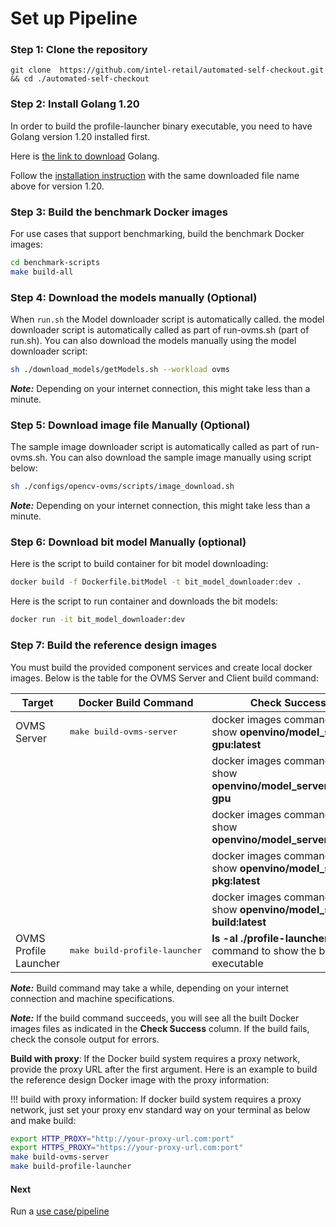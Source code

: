 # Set up Pipeline

### Step 1: Clone the repository

```
git clone  https://github.com/intel-retail/automated-self-checkout.git && cd ./automated-self-checkout
```

### Step 2: Install Golang 1.20

In order to build the profile-launcher binary executable, you need to have Golang version 1.20 installed first.

Here is [the link to download](https://go.dev/dl/) Golang.

Follow the [installation instruction](https://go.dev/doc/install#Go_installation) with the same downloaded file name above for version 1.20.

### Step 3: Build the benchmark Docker images

For use cases that support benchmarking, build the benchmark Docker images:

```bash
cd benchmark-scripts
make build-all
```

### Step 4: Download the models manually (Optional)

When `run.sh` the Model downloader script is automatically called. the model downloader script is automatically called as part of run-ovms.sh (part of run.sh). You can also download the models manually using the model downloader script:

```bash
sh ./download_models/getModels.sh --workload ovms
```

**_Note:_**  Depending on your internet connection, this might take less than a minute.


### Step 5: Download image file Manually (Optional)

The sample image downloader script is automatically called as part of run-ovms.sh. You can also download the sample image manually using script below:

```bash
sh ./configs/opencv-ovms/scripts/image_download.sh 
```

**_Note:_** Depending on your internet connection, this might take less than a minute.


### Step 6: Download bit model Manually (optional)

Here is the script to build container for bit model downloading:

```bash
docker build -f Dockerfile.bitModel -t bit_model_downloader:dev .
```

Here is the script to run container and downloads the bit models:

```bash
docker run -it bit_model_downloader:dev
```

### Step 7: Build the reference design images

You must build the provided component services and create local docker images. Below is the table for the OVMS Server and Client build command:

| Target                            | Docker Build Command               | Check Success                                                          |
| ----------------------------------| -----------------------------------|------------------------------------------------------------------------|
| OVMS Server                       | <pre>make build-ovms-server</pre>  | docker images command to show <b>openvino/model_server-gpu:latest</b>  |
|                                   |                                    | docker images command to show <b>openvino/model_server:latest-gpu</b>  |
|                                   |                                    | docker images command to show <b>openvino/model_server:latest</b>      |
|                                   |                                    | docker images command to show <b>openvino/model_server-pkg:latest</b>  |
|                                   |                                    | docker images command to show <b>openvino/model_server-build:latest</b>|
| OVMS Profile Launcher             | <pre>make build-profile-launcher</pre>  | <b>ls -al ./profile-launcher</b> command to show the binary executable                |

**_Note:_** Build command may take a while, depending on your internet connection and machine specifications.

**_Note:_** If the build command succeeds, you will see all the built Docker images files as indicated in the **Check Success** column. If the build fails, check the console output for errors.

**Build with proxy**: If the Docker build system requires a proxy network, provide the proxy URL after the first argument. Here is an example to build the reference design Docker image with the proxy information:

!!! build with proxy information:
    If docker build system requires a proxy network, just set your proxy env standard way on your terminal as below and make build:
```bash
export HTTP_PROXY="http://your-proxy-url.com:port"
export HTTPS_PROXY="https://your-proxy-url.com:port"
make build-ovms-server
make build-profile-launcher
```



#### Next

Run a [use case/pipeline](./pipelinerun.md)
